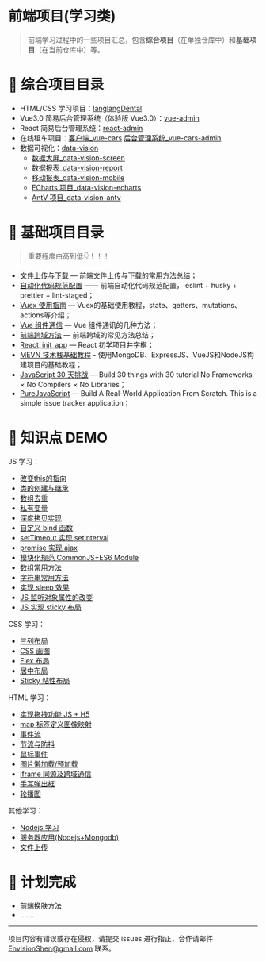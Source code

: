 # 前端项目(学习类)

> 前端学习过程中的一些项目汇总，包含**综合项目**（在单独仓库中）和**基础项目**（在当前仓库中）等。



# 📌 综合项目目录

- HTML/CSS 学习项目：[langlangDental](https://github.com/MrEnvision/langlangDental)
- Vue3.0 简易后台管理系统（体验版 Vue3.0）：[vue-admin](https://github.com/MrEnvision/vue-admin)
- React 简易后台管理系统：[react-admin](https://github.com/MrEnvision/react-admin)
- 在线租车项目：[客户端_vue-cars](https://github.com/MrEnvision/vue-cars)  [后台管理系统_vue-cars-admin](https://github.com/MrEnvision/vue-cars-admin)
- 数据可视化：[data-vision](https://github.com/MrEnvision/data-vision)  
  - [数据大屏_data-vision-screen](https://github.com/MrEnvision/data-vision-screen)
  - [数据报表_data-vision-report](https://github.com/MrEnvision/data-vision-report)
  - [移动报表_data-vision-mobile](https://github.com/MrEnvision/data-vision-mobile)
  - [ECharts 项目_data-vision-echarts](https://github.com/MrEnvision/data-vision-echarts)
  - [AntV 项目_data-vision-antv](https://github.com/MrEnvision/data-vision-antv)



# 📌 基础项目目录

> 重要程度由高到低👇！！！

- [文件上传与下载](./file_upload_download) — 前端文件上传与下载的常用方法总结；
- [自动化代码规范配置](./coding_guide_setting) —— 前端自动化代码规范配置， eslint + husky + prettier + lint-staged；
- [Vuex 使用指南](./vuex_tutorial) — Vuex的基础使用教程，state、getters、mutations、actions等介绍；
- [Vue 组件通信](./vue_components_communication) — Vue 组件通讯的几种方法；
- [前端跨域方法](./cross-domain_solutions) — 前端跨域的常见方法总结；
- [React_init_app](react_init_app) — React 初学项目井字棋；
- [MEVN 技术栈基础教程](./MEVN_stack_project) - 使用MongoDB、ExpressJS、VueJS和NodeJS构建项目的基础教程；
- [JavaScript 30 天挑战](./javascript_30days) — Build 30 things with 30 tutorial No Frameworks × No Compilers × No Libraries；
- [PureJavaScript](./pure_javascript) — Build A Real-World Application From Scratch. This is a simple issue tracker application；



# 📌 知识点 DEMO

JS 学习：

- [改变this的指向](./demo_summary/改变this指向/bind_call_apply.js)
- [类的创建与继承](./demo_summary/类创建与继承)
- [数组去重](./demo_summary/数组去重/index.js)
- [私有变量](./demo_summary/私有变量/index.js)
- [深度拷贝实现](./demo_summary/深度拷贝实现/index.js)
- [自定义 bind 函数](./demo_summary/bind函数实现/index.js)
- [setTimeout 实现 setInterval](./demo_summary/setTimeout实现setInterval/index.js)
- [promise 实现 ajax](./demo_summary/promise实现ajax/index.js)
- [模块化规范 CommonJS+ES6 Module](./demo_summary/模块化规范)
- [数组常用方法](./demo_summary/数组常用方法/index.js)
- [字符串常用方法](./demo_summary/字符串常用方法/index.js)
- [实现 sleep 效果](./demo_summary/实现sleep效果/index.js)
- [JS 监听对象属性的改变](./demo_summary/JS监听对象属性的改变)
- [JS 实现 sticky 布局](./demo_summary/JS实现sticky布局/)

CSS 学习：

- [三列布局](./demo_summary/三列布局)
- [CSS 画图](./demo_summary/CSS画图)
- [Flex 布局](./demo_summary/Flex布局)
- [居中布局](./demo_summary/居中布局)
- [Sticky 粘性布局](./demo_summary/sticky粘性布局)

HTML 学习：

- [实现拖拽功能 JS + H5](./demo_summary/实现拖拽功能)
- [map 标签定义图像映射](./demo_summary/map标签定义图像映射/index.html)
- [事件流](./demo_summary/事件流/index.html)
- [节流与防抖](./demo_summary/节流与防抖)
- [鼠标事件](./demo_summary/鼠标事件)
- [图片懒加载/预加载](./demo_summary/图片懒加载与预加载)
- [iframe 同源及跨域通信](./demo_summary/iframe同源及跨域通信)
- [手写弹出框](./demo_summary/手写弹出框/index.html)
- [轮播图](./demo_summary/轮播图)

其他学习：

- [Nodejs 学习](./demo_summary/Nodejs学习)
- [服务器应用(Nodejs+Mongodb)](./demo_summary/服务器应用_Nodejs_Mongodb)
- [文件上传](./demo_summary/文件上传)



# 📌 计划完成

- 前端换肤方法
- .......



------

项目内容有错误或存在侵权，请提交 issues 进行指正，合作请邮件 <a href="mailto:EnvisionShen@gmail.com">EnvisionShen@gmail.com </a>联系。

